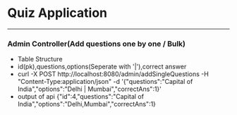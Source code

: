 # Quiz Application 
---
### Admin Controller(Add questions one by one / Bulk)

- Table Structure
- id(pk),questions,options(Seperate with '|'),correct answer
- curl -X POST http://localhost:8080/admin/addSingleQuestions -H "Content-Type:application/json" -d '{"questions":"Capital of India","options":"Delhi | Mumbai","correctAns":1}'
- output of api
  {"id":4,"questions":"Capital of India","options":"Delhi,Mumbai","correctAns":1}


